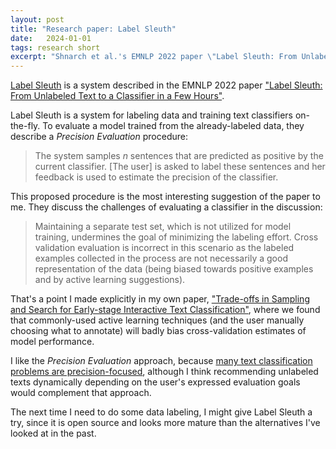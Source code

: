 ```yaml
---
layout: post
title: "Research paper: Label Sleuth"
date:   2024-01-01
tags: research short
excerpt: "Shnarch et al.'s EMNLP 2022 paper \"Label Sleuth: From Unlabeled Text to a Classifier in a Few Hours\""
---
```


[Label Sleuth](https://www.label-sleuth.org/) is a system described in the EMNLP 2022 paper ["Label Sleuth: From Unlabeled Text to a Classifier in a Few Hours"](https://aclanthology.org/2022.emnlp-demos.16/).

Label Sleuth is a system for labeling data and training text classifiers on-the-fly. To evaluate a model trained from the already-labeled data, they describe a _Precision Evaluation_ procedure:

>The system samples _n_ sentences that are predicted as positive by the current classifier. [The user] is asked to label these sentences and her feedback is used to estimate the precision of the classifier.

This proposed procedure is the most interesting suggestion of the paper to me. They discuss the challenges of evaluating a classifier in the discussion:

>Maintaining a separate test set, which is not utilized for model training, undermines the goal of minimizing the labeling effort. Cross validation evaluation is incorrect in this scenario as the labeled examples collected in the process are not necessarily a good representation of the data (being biased towards positive examples and by active learning suggestions).

That's a point I made explicitly in my own paper, ["Trade-offs in Sampling and Search for Early-stage Interactive Text Classification"](https://dl.acm.org/doi/10.1145/3490099.3511134), where we found that commonly-used active learning techniques (and the user manually choosing what to annotate) will badly bias cross-validation estimates of model performance.

I like the _Precision Evaluation_ approach, because [many text classification problems are precision-focused](https://zwlevonian.medium.com/how-would-you-deal-with-an-ambiguous-problem-data-science-interview-question-891638470572), although I think recommending unlabeled texts dynamically depending on the user's expressed evaluation goals would complement that approach.

The next time I need to do some data labeling, I might give Label Sleuth a try, since it is open source and looks more mature than the alternatives I've looked at in the past.
